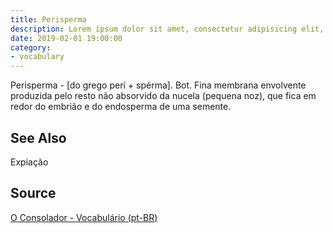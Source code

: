 ```yaml
---
title: Perisperma
description: Lorem ipsum dolor sit amet, consectetur adipisicing elit, sed do eiusmod tempor incididunt ut labore et dolore magna aliqua.  TODO
date: 2019-02-01 19:00:00
category:
- vocabulary
---
```


Perisperma - [do grego perí + spérma]. Bot. Fina membrana envolvente produzida pelo resto não absorvido da nucela (pequena noz), que fica em redor do embrião e do endosperma de uma semente. 

## See Also
Expiação

## Source
[O Consolador - Vocabulário (pt-BR)](http://www.oconsolador.com.br/linkfixo/vocabulario/principal.html)
